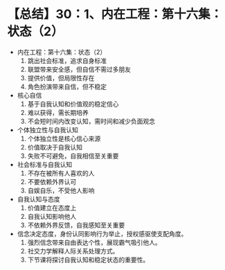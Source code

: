 # 【总结】30：1、内在工程：第十六集：状态（2）

-   内在工程：第十六集：状态（2）
    1.  跳出社会标准，追求自身标准
    2.  联盟带来安全感，但自信不需过多朋友
    3.  提供价值，但局限性存在
    4.  角色扮演带来自信，但不稳定
-   核心自信
    1.  基于自我认知和价值观的稳定信心
    2.  难以获得，需长期培养
    3.  不会短时间内改变认知，需时间和减少负面观念
-   个体独立性与自我认知
    1.  个体独立性是核心信心来源
    2.  价值取决于自我认知
    3.  失败不可避免，自我相信至关重要
-   社会标准与自我认知
    1.  不存在被所有人喜欢的人
    2.  不要依赖外界认可
    3.  自娱自乐，不受他人影响
-   自我认知与态度
    1.  价值建立在态度上
    2.  自我认知影响他人
    3.  不依赖外界反馈，自我感知至关重要
-   信念决定态度，身份认同影响行为举止，授权感驱使支配角度。
    1.  强烈信念带来自由表达个性，展现霸气吸引他人。
    2.  社交力学解释人际关系处理方式。
    3.  下节课将探讨自我认知和稳定状态的重要性。